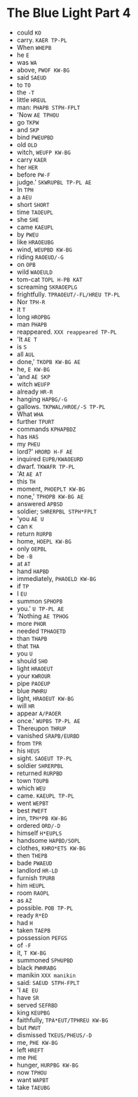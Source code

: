 # The Blue Light Part 4

* could `KO`
* carry. `KAER TP-PL`
* When `WHEPB`
* he `E`
* was `WA`
* above, `PWOF KW-BG`
* said `SAEUD`
* to `TO`
* the `-T`
* little `HREUL`
* man: `PHAPB STPH-FPLT`
* 'Now `AE TPHOU`
* go `TKPW`
* and `SKP`
* bind `PWEUPBD`
* old `OLD`
* witch, `WEUFP KW-BG`
* carry `KAER`
* her `HER`
* before `PW-F`
* judge.' `SKWRUPBL TP-PL AE`
* In `TPH`
* a `AEU`
* short `SHORT`
* time `TAOEUPL`
* she `SHE`
* came `KAEUPL`
* by `PWEU`
* like `HRAOEUBG`
* wind, `WEUPBD KW-BG`
* riding `RAOEUD/-G`
* on `OPB`
* wild `WAOEULD`
* tom-cat `TOPL H-PB KAT`
* screaming `SKRAOEPLG`
* frightfully. `TPRAOEUT/-FL/HREU TP-PL`
* Nor `TPH-R`
* it `T`
* long `HROPBG`
* man `PHAPB`
* reappeared. `XXX reappeared TP-PL`
* 'It `AE T`
* is `S`
* all `AUL`
* done,' `TKOPB KW-BG AE`
* he, `E KW-BG`
* 'and `AE SKP`
* witch `WEUFP`
* already `HR-R`
* hanging `HAPBG/-G`
* gallows. `TKPWAL/HROE/-S TP-PL`
* What `WHA`
* further `TPURT`
* commands `KPHAPBDZ`
* has `HAS`
* my `PHEU`
* lord?' `HRORD H-F AE`
* inquired `EUPB/KWAOEURD`
* dwarf. `TKWAFR TP-PL`
* 'At `AE AT`
* this `TH`
* moment, `PHOEPLT KW-BG`
* none,' `TPHOPB KW-BG AE`
* answered `APBSD`
* soldier; `SHRERPBL STPH*FPLT`
* 'you `AE U`
* can `K`
* return `RURPB`
* home, `HOEPL KW-BG`
* only `OEPBL`
* be `-B`
* at `AT`
* hand `HAPBD`
* immediately, `PHAOELD KW-BG`
* if `TP`
* I `EU`
* summon `SPHOPB`
* you.' `U TP-PL AE`
* 'Nothing `AE TPHOG`
* more `PHOR`
* needed `TPHAOETD`
* than `THAPB`
* that `THA`
* you `U`
* should `SHO`
* light `HRAOEUT`
* your `KWROUR`
* pipe `PAOEUP`
* blue `PWHRU`
* light, `HRAOEUT KW-BG`
* will `HR`
* appear `A/PAOER`
* once.' `WUPBS TP-PL AE`
* Thereupon `THRUP`
* vanished `SRAPB/EURBD`
* from `TPR`
* his `HEUS`
* sight. `SAOEUT TP-PL`
* soldier `SHRERPBL`
* returned `RURPBD`
* town `TOUPB`
* which `WEU`
* came. `KAEUPL TP-PL`
* went `WEPBT`
* best `PWEFT`
* inn, `TPH*PB KW-BG`
* ordered `ORD/-D`
* himself `H*EUPLS`
* handsome `HAPBD/SOPL`
* clothes, `KHRO*ETS KW-BG`
* then `THEPB`
* bade `PWAEUD`
* landlord `HR-LD`
* furnish `TPURB`
* him `HEUPL`
* room `RAOPL`
* as `AZ`
* possible. `POB TP-PL`
* ready `R*ED`
* had `H`
* taken `TAEPB`
* possession `PEFGS`
* of `-F`
* it, `T KW-BG`
* summoned `SPHUPBD`
* black `PWHRABG`
* manikin `XXX manikin`
* said: `SAEUD STPH-FPLT`
* 'I `AE EU`
* have `SR`
* served `SEFRBD`
* king `KEUPBG`
* faithfully, `TPA*EUT/TPHREU KW-BG`
* but `PWUT`
* dismissed `TKEUS/PHEUS/-D`
* me, `PHE KW-BG`
* left `HREFT`
* me `PHE`
* hunger, `HURPBG KW-BG`
* now `TPHOU`
* want `WAPBT`
* take `TAEUBG`
